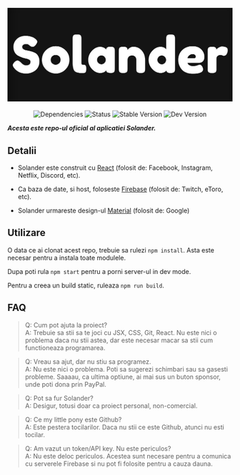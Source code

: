 <p align='center'>
  <img alt='logo' src='public/assets/solander-wide.jpg' width='512'/>
  <br/>
  <br/>
  <img alt="Dependencies" src="https://img.shields.io/david/clandestinz/solander?logo=npm">
  <img alt="Status" src="https://img.shields.io/website?down_message=offline&label=status&up_message=online&url=https%3A%2F%2Fsolander.web.app">
  <img alt="Stable Version" src="https://img.shields.io/badge/stable_version-0.5-red">
  <img alt="Dev Version" src="https://img.shields.io/badge/dev_version-0.8-orange">
</p>

***Acesta este repo-ul oficial al aplicatiei Solander.***

## Detalii
* Solander este construit cu [React](https://reactjs.org/) (folosit de: Facebook, Instagram, Netflix, Discord, etc).

* Ca baza de date, si host, foloseste [Firebase](https://firebase.google.com/) (folosit de: Twitch, eToro, etc).

* Solander urmareste design-ul [Material](https://material.io/) (folosit de: Google)

## Utilizare

O data ce ai clonat acest repo, trebuie sa rulezi `npm install`. Asta este necesar pentru a instala toate modulele.

Dupa poti rula `npm start` pentru a porni server-ul in dev mode.

Pentru a creea un build static, ruleaza `npm run build`.

## FAQ

> Q: Cum pot ajuta la proiect?  
A: Trebuie sa stii sa te joci cu JSX, CSS, Git, React. Nu este nici o problema daca nu stii astea, dar este necesar macar sa stii cum functioneaza programarea.

> Q: Vreau sa ajut, dar nu stiu sa programez.  
A: Nu este nici o problema. Poti sa sugerezi schimbari sau sa gasesti probleme. Saaaau, ca ultima optiune, ai mai sus un buton sponsor, unde poti dona prin PayPal.

> Q: Pot sa fur Solander?  
A: Desigur, totusi doar ca proiect personal, non-comercial.

> Q: Ce my little pony este Github?  
A: Este pestera tocilarilor. Daca nu stii ce este Github, atunci nu esti tocilar.

> Q: Am vazut un token/API key. Nu este periculos?  
A: Nu este deloc periculos. Acestea sunt necesare pentru a comunica cu serverele Firebase si nu pot fi folosite pentru a cauza dauna.
